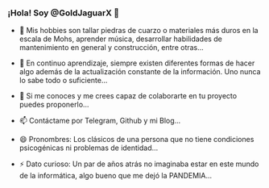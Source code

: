### ¡Hola! Soy @GoldJaguarX 👋

- 👀 Mis hobbies son tallar piedras de cuarzo o materiales más duros en la escala de Mohs, aprender música, desarrollar habilidades de mantenimiento en general y construcción, entre otras...

- 🌱 En continuo aprendizaje, siempre existen diferentes formas de hacer algo además de la actualización constante de la información. Uno nunca lo sabe todo o suficiente...

- 💞️ Si me conoces y me crees capaz de colaborarte en tu proyecto puedes proponerlo...

- 📫 Contáctame por Telegram, Github y mi Blog...

- 😄 Pronombres: Los clásicos de una persona que no tiene condiciones psicogénicas ni problemas de identidad...

- ⚡ Dato curioso: Un par de años atrás no imaginaba estar en este mundo de la informática, algo bueno que me dejó la PANDEMIA...
